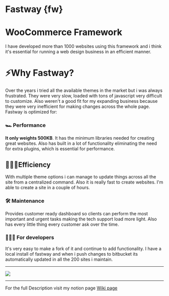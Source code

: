 # Fastway {fw}

# WooCommerce Framework

I have developed more than 1000 websites using this framework and i think it's essential for running a web design business in an efficient manner.

# ⚡️Why Fastway?

Over the years i tried all the available themes in the market but i was always frustrated. They were very slow, loaded with tons of javascript very difficult to customize. Also weren't a good fit for my expanding business because they were very inefficient for making changes across the whole page. Fastway is optimized for: 

### 🏎 Performance

**It only weights 500KB**. It has the minimum libraries needed for creating great websites. Also has built in a lot of functionality eliminating the need for extra plugins, which is essential for performance.

## 👨🏼‍💻Efficiency

With multiple theme options i can manage to update things across all the site from a centralized command. Also it is really fast to create websites. I'm able to create a site in a couple of hours.

### 🛠 Maintenance

Provides customer ready dashboard so clients can perform the most important and urgent tasks making the tech support load more light. Also has every little thing every customer ask over the time.

### 👨🏼‍💻 For developers

It's very easy to make a fork of it and continue to add functionality. I have a local install of fastway and when i push changes to bitbucket its automatically updated in all the 200 sites i maintain.

---

![](https://fabrizio.notion.site/image/https%3A%2F%2Fs3-us-west-2.amazonaws.com%2Fsecure.notion-static.com%2F008d5017-6e1f-446d-b284-c250f49e130b%2Fcustomizer.gif?table=block&id=423d0ad1-c5be-4749-86ea-62dd4e051137&spaceId=672069bc-fe41-4970-b177-7096c757389d&userId=&cache=v2)

---


For the full Description visit my notion page [Wiki page](https://fabrizio.notion.site/Fastway-fw-6285d2b579a0483b81aac82b86c38b37)
